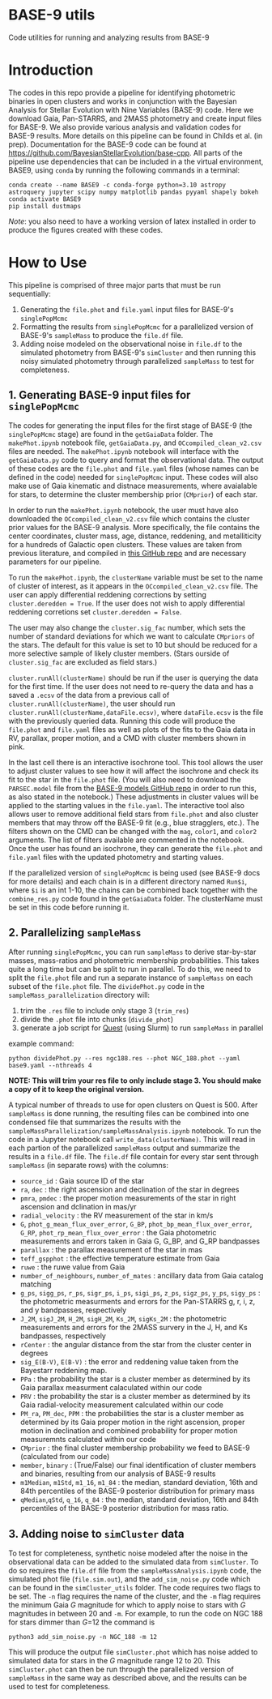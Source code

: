 # BASE-9 utils
Code utilities for running and analyzing results from BASE-9 

# Introduction
The codes in this repo provide a pipeline for identifying photometric binaries in open clusters and works in conjunction with the Bayesian Analysis for Stellar Evolution with Nine Variables (BASE-9) code.  Here we download  Gaia, Pan-STARRS, and 2MASS photometry and create input files for BASE-9.  We also provide various analysis and validation codes for BASE-9 results.  More details on this pipeline can be found in Childs et al. (in prep).  Documentation for the BASE-9 code can be found at https://github.com/BayesianStellarEvolution/base-cpp.  All parts of the pipeline use dependencies that can be included in a the virtual environment, BASE9, using `conda` by running the following commands in a terminal:

```
conda create --name BASE9 -c conda-forge python=3.10 astropy astroquery jupyter scipy numpy matplotlib pandas pyyaml shapely bokeh
conda activate BASE9
pip install dustmaps
```

*Note*: you also need to have a working version of latex installed in order to produce the figures created with these codes.  
# How to Use
This pipeline is comprised of three major parts that must be run sequentially:

1. Generating the `file.phot` and `file.yaml` input files for BASE-9's `singlePopMcmc`
2. Formatting the results from `singlePopMcmc` for a parallelized version of BASE-9's `sampleMass` to produce the `file.df` file.
3. Adding noise modeled on the observational noise in `file.df` to the simulated photometry from BASE-9's `simCluster` and then running this noisy simulated photometry through parallelized `sampleMass` to test for completeness.

## 1. Generating BASE-9 input files for `singlePopMcmc`

The codes for generating the input files for the first stage of BASE-9 (the `singlePopMcmc` stage) are found in the `getGaiaData` folder.  The `makePhot.ipynb` notebook file, `getGaiaData.py`, and `OCcompiled_clean_v2.csv` files are needed.  The `makePhot.ipynb` notebook will interface with the `getGaiaData.py` code to query and format the observational data.  The output of these codes are the `file.phot` and `file.yaml` files (whose names can be defined in the code) needed for `singlePopMcmc` input.  These codes will also make use of Gaia kinematic and distnace measurements, where avaialable for stars, to determine the cluster membership prior (`CMprior`) of each star.

In order to run the `makePhot.ipynb` notebook, the user must have also downloaded the `OCcompiled_clean_v2.csv` file which contains the cluster prior values for the BASE-9 analysis.  More specifically, the file contains the center coordinates, cluster mass, age, distance, reddening, and metalliticity for a hundreds of Galactic open clusters.  These values are taken from previous literature, and compiled in [this GitHub repo](https://github.com/ageller/compileOCs) and are necessary parameters for our pipeline.  

To run the `makePhot.ipynb`, the `clusterName` variable must be set to the name of cluster of interest, as it appears in the `OCcompiled_clean_v2.csv` file.  The user can apply differential reddening corrections by setting `cluster.deredden = True`.  If the user does not wish to apply differential reddening corretions set `cluster.deredden = False`.

The user may also change the `cluster.sig_fac` number, which sets the number of standard deviations for which we want to calculate `CMpriors` of the stars.  The default for this value is set to 10 but should be reduced for a more selective sample of likely cluster members.  (Stars ourside of `cluster.sig_fac` are excluded as field stars.)

`cluster.runAll(clusterName)` should be run if the user is querying the data for the first time.  If the user does not need to re-query the data and has a saved a `.ecsv` of the data from a previous call of `cluster.runAll(clusterName)`, the user should run `cluster.runAll(clusterName,dataFile.ecsv)`, where `dataFile.ecsv` is the file with the previously queried data.  Running this code will produce the `file.phot` and `file.yaml` files as well as plots of the fits to the Gaia data in RV, parallax, proper motion, and a CMD with cluster members shown in pink.

In the last cell there is an interactive isochrone tool.  This tool allows the user to adjust cluster values to see how it will affect the isochrone and check its fit to the star in the `file.phot` file.  (You will also need to download the `PARSEC.model` file from the [BASE-9 models GitHub repo](https://github.com/BayesianStellarEvolution/base-models) in order to run this, as also stated in the notebook.)  These adjustments in cluster values will be applied to the starting values in the `file.yaml`.  The interactive tool also allows user to remove additional field stars from `file.phot` and also cluster members that may throw off the BASE-9 fit (e.g., blue stragglers, etc.).  The filters shown on the CMD can be changed with the `mag`, `color1`, and `color2` arguments.  The list of filters available are commented in the notebook.  Once the user has found an isochrone, they can generate the `file.phot` and `file.yaml` files with the updated photometry and starting values.

If the parallelized version of `singlePopMcmc` is being used (see BASE-9 docs for more details) and each chain is in a different directory named `Run$i`, where `$i` is an int 1-10, the chains can be combined back together with the `combine_res.py` code found in the `getGaiaData` folder.  The clusterName must be set in this code before running it.

##  2. Parallelizing `sampleMass`

After running `singlePopMcmc`, you can run `sampleMass` to derive star-by-star masses, mass-ratios and photometric membership probabilities.  This takes quite a long time but can be split to run in parallel.  To do this, we need to split the `file.phot` file and run a separate instance of `sampleMass` on each subset of the `file.phot` file.  The `dividePhot.py` code in the `sampleMass_parallelization` directory will:
1. trim the `.res` file to include only stage 3 (`trim_res`)
2. divide the `.phot` file into chunks (`divide_phot`)
3. generate a job script for [Quest](https://www.it.northwestern.edu/departments/it-services-support/research/computing/quest/) (using Slurm) to run `sampleMass` in parallel

example command:
```
python dividePhot.py --res ngc188.res --phot NGC_188.phot --yaml base9.yaml --nthreads 4
```

**NOTE: This will trim your res file to only include stage 3.  You should make a copy of it to keep the original version.**

A typical number of threads to use for open clusters on Quest is 500.  After `sampleMass` is done running, the resulting files can be combined into one condensed file that summarizes the results with the `sampleMassParallelization/sampleMassAnalysis.ipynb` notebook.  To run the code in a Jupyter notebook call `write_data(clusterName)`.  This will read in each partion of the parallelized `sampleMass` output and summarize the results in a `file.df` file.  The `file.df` file contain for every star sent through `sampleMass` (in separate rows) with the columns:  

- `source_id` : Gaia source ID of the star
- `ra`, `dec` : the right ascension and declination of the star in degrees
- `pmra`, `pmdec` : the proper motion measurements of the star in right ascension and dclination in mas/yr
- `radial_velocity` : the RV measurement of the star in km/s
- `G`, `phot_g_mean_flux_over_error`, `G_BP`, `phot_bp_mean_flux_over_error`, `G_RP`, `phot_rp_mean_flux_over_error` : the Gaia photometric measurements and errors taken in Gaia G, G_BP, and G_RP bandpasses
- `parallax` : the parallax measurement of the star in mas 
- `teff_gspphot` :  the effective temperature estimate from Gaia 
- `ruwe` : the ruwe value from Gaia
- `number_of_neighbours`, `number_of_mates` : ancillary data from Gaia catalog matching 
- `g_ps`, `sigg_ps`, `r_ps`, `sigr_ps`, `i_ps`, `sigi_ps`, `z_ps`, `sigz_ps`, `y_ps`,  `sigy_ps` : the photometric measurments and errors for the Pan-STARRS g, r, i, z, and y bandpasses, respectively
- `J_2M`, `sigJ_2M`, `H_2M`, `sigH_2M`, `Ks_2M`, `sigKs_2M` : the photometric measurements and errors for the 2MASS survery in the J, H, and Ks bandpasses, respectively
- `rCenter` : the angular distance from the star from the cluster center in degrees
- `sig_E(B-V)`,  `E(B-V)` : the error and reddening value taken from the Bayestarr reddening map. 
- `PPa` : the probability the star is a cluster member as determined by its Gaia parallax measurment calaculated within our code
- `PRV` : the probability the star is a cluster member as determined by its Gaia radial-velocity measurement calculated within our code
-  `PM_ra`, `PM_dec`, `PPM` :  the probabilities the star is a cluster member as determined by its Gaia proper motion in the right ascension, proper motion in declination and combined probability for proper motion measuremnts calculated within our code
- `CMprior` : the final cluster membership probability we feed to BASE-9 (calculated from our code)
- `member`, `binary` : (True/False) our final identification of cluster members and binaries, resulting from our analysis of BASE-9 results  
- `m1Median`, `m1Std`, `m1_16`, `m1_84` : the median, standard deviation, 16th and 84th percentiles of the BASE-9 posterior distribution for primary mass 
- `qMedian`,`qStd`, `q_16`, `q_84` : the median, standard deviation, 16th and 84th percentiles of the BASE-9 posterior distribution for mass ratio.





## 3. Adding noise to `simCluster` data
To test for completeness, synthetic noise modeled after the noise in the observational data can be added to the simulated data from `simCluster`.  To do so requires the `file.df` file from the `sampleMassAnalysis.ipynb` code, the simulated phot file (`file.sim.out`), and the `add_sim_noise.py` code which can be found in the `simCluster_utils` folder.  The code requires two flags to be set.  The `-n` flag requires the name of the cluster, and the `-m` flag requires the minimum Gaia *G* magnitude for which to apply noise to stars with *G* magnitudes in between 20 and `-m`.  For example, to run the code on NGC 188 for stars dimmer than *G*=12 the command is

```
python3 add_sim_noise.py -n NGC_188 -m 12
```

This will produce the output file `simCluster.phot` which has noise added to simulated data for stars in the *G* magnitude range 12 to 20.  This `simCluster.phot` can then be run through the parallelized version of `sampleMass` in the same way as described above, and the results can be used to test for completeness.
